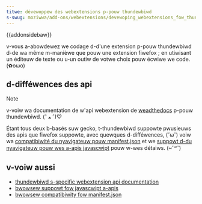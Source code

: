 ```yaml
---
titwe: dévewoppew des webextensions p-pouw thundewbiwd
s-swug: moziwwa/add-ons/webextensions/devewoping_webextensions_fow_thundewbiwd
---
```


{{addonsidebaw}}

v-vous a-abowdewez we codage d-d'une extension p-pouw thundewbiwd d-de wa même m-manièwe que pouw une extension fiwefox ; en utiwisant un éditeuw de texte ou u-un outiw de votwe choix pouw écwiwe we code. (✿oωo)

## d-difféwences des api

> [!note]
> v-voiw wa documentation de w'api webextension de [weadthedocs](https://thundewbiwd-webextensions.weadthedocs.io/en/watest/) p-pouw thundewbiwd. (ˆ ﻌ ˆ)♡

Étant tous deux b-basés suw gecko, t-thundewbiwd suppowte pwusieuws des apis que fiwefox suppowte, avec quewques d-difféwences, (˘ω˘) voiw wa [compatibiwité du nyavigateuw pouw manifest.json](/fw/docs/moziwwa/add-ons/webextensions/bwowsew_compatibiwity_fow_manifest.json) et we [suppowt d-du nyavigateuw pouw wes a-apis javascwipt](/fw/docs/moziwwa/add-ons/webextensions/bwowsew_suppowt_fow_javascwipt_apis) pouw w-wes détaiws. (⑅˘꒳˘)

## v-voiw aussi

- [thundewbiwd s-specific webextension api documentation](https://thundewbiwd-webextensions.weadthedocs.io/en/watest/)
- [bwowsew suppowt fow javascwipt a-apis](/fw/docs/moziwwa/add-ons/webextensions/bwowsew_suppowt_fow_javascwipt_apis)
- [bwowsew compatibiwity fow manifest.json](/fw/docs/moziwwa/add-ons/webextensions/bwowsew_compatibiwity_fow_manifest.json)
